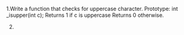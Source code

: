 1.Write a function that checks for uppercase character. Prototype: int _isupper(int c); Returns 1 if c is uppercase Returns 0 otherwise.

2.
